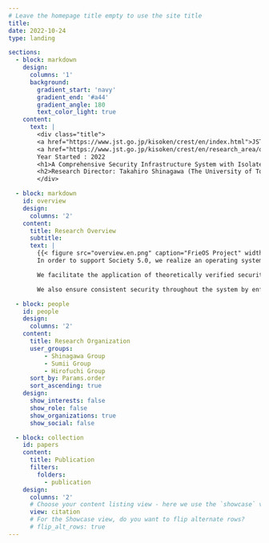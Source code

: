 ```yaml
---
# Leave the homepage title empty to use the site title
title:
date: 2022-10-24
type: landing

sections:
  - block: markdown
    design:
      columns: '1'
      background:
        gradient_start: 'navy'
        gradient_end: '#a44'
        gradient_angle: 180
        text_color_light: true
    content:
      text: |
        <div class="title">
        <a href="https://www.jst.go.jp/kisoken/crest/en/index.html">JST CREST (Strategic Basic Research Programs)</a><br>
        <a href="https://www.jst.go.jp/kisoken/crest/en/research_area/ongoing/area2021-2.html">Creation of System Software for Society 5.0 by Integrating Fundamental Theories and System Platform Technologies<br>(Society 5.0 System Software)</a><br>
        Year Started : 2022
        <h1>A Comprehensive Security Infrastructure System with Isolated Execution and Formal Verification</h1>
        <h2>Research Director: Takahiro Shinagawa (The University of Tokyo)</h2>
        </div>

  - block: markdown
    id: overview
    design:
      columns: '2'
    content:
      title: Research Overview
      subtitle:
      text: |
        {{< figure src="overview.en.png" caption="FrieOS Project" width="100%" numbered="true" >}}
        In order to support Society 5.0, we realize an operating system that serves as a comprehensive security infrastructure to provide strong security throughout the system.

        We facilitate the application of theoretically verified security to practical systems by efficiently reinforcing isolation execution environments enabled by state-of-the-art hardware and system software technologies with the support of security-focused formal methods.

        We also ensure consistent security throughout the system by enforcing comprehensive security policies from the edge (end) to the cloud (center) with the support of programming language theory.

  - block: people
    id: people
    design:
      columns: '2'
    content:
      title: Research Organization
      user_groups:
          - Shinagawa Group
          - Sumii Group
          - Hirofuchi Group
      sort_by: Params.order
      sort_ascending: true
    design:
      show_interests: false
      show_role: false
      show_organizations: true
      show_social: false

  - block: collection
    id: papers
    content:
      title: Publication
      filters:
        folders:
          - publication
    design:
      columns: '2'
      # Choose your content listing view - here we use the `showcase` view
      view: citation
      # For the Showcase view, do you want to flip alternate rows?
      # flip_alt_rows: true
---
```

